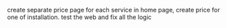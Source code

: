 create separate price page for each service
in home page, create price for one of installation.
test the web and fix all the logic
